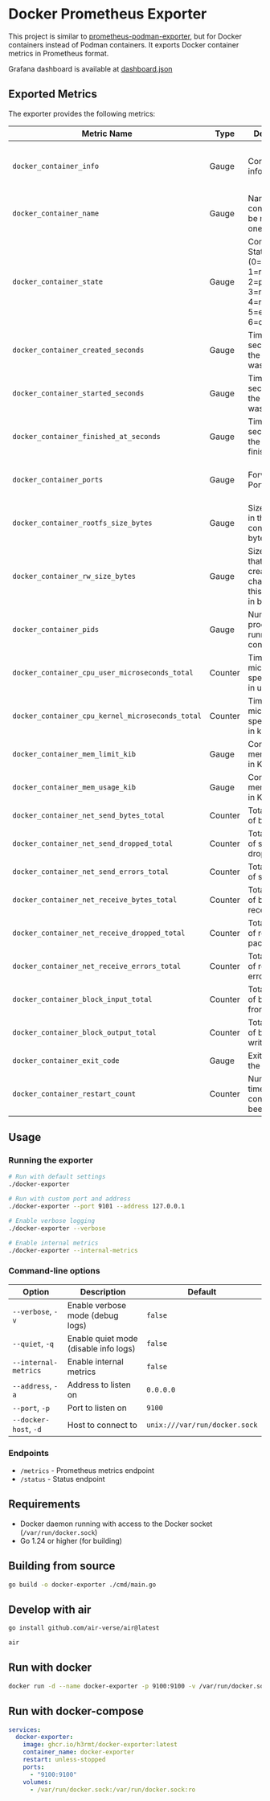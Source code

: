 # Docker Prometheus Exporter

This project is similar to [prometheus-podman-exporter](https://github.com/containers/prometheus-podman-exporter), but
for Docker containers instead of Podman containers. It exports Docker container metrics in Prometheus format.

Grafana dashboard is available at [dashboard.json](./dashboard.json)

## Exported Metrics

The exporter provides the following metrics:

| Metric Name                                      | Type    | Description                                                                                  | Labels                                                        |
|--------------------------------------------------|---------|----------------------------------------------------------------------------------------------|---------------------------------------------------------------|
| `docker_container_info`                          | Gauge   | Container information                                                                        | `container_id`, `name`, `image_id`, `command`, `network_mode` |
| `docker_container_name`                          | Gauge   | Name for the container (can be more than one)                                                | `container_id`, `name`                                        |
| `docker_container_state`                         | Gauge   | Container State (0=created, 1=running, 2=paused, 3=restarting, 4=removing, 5=exited, 6=dead) | `container_id`                                                |
| `docker_container_created_seconds`               | Gauge   | Timestamp in seconds when the container was created                                          | `container_id`                                                |
| `docker_container_started_seconds`               | Gauge   | Timestamp in seconds when the container was started                                          | `container_id`                                                |
| `docker_container_finished_at_seconds`           | Gauge   | Timestamp in seconds when the container finished                                             | `container_id`                                                |
| `docker_container_ports`                         | Gauge   | Forwarded Ports                                                                              | `container_id`, `public_port`, `private_port`, `ip`, `type`   |
| `docker_container_rootfs_size_bytes`             | Gauge   | Size of rootfs in this container in bytes                                                    | `container_id`                                                |
| `docker_container_rw_size_bytes`                 | Gauge   | Size of files that have been created or changed by this container in bytes                   | `container_id`                                                |
| `docker_container_pids`                          | Gauge   | Number of processes running in the container                                                 | `container_id`                                                |
| `docker_container_cpu_user_microseconds_total`   | Counter | Time (in microseconds) spent by tasks in user mode                                           | `container_id`                                                |
| `docker_container_cpu_kernel_microseconds_total` | Counter | Time (in microseconds) spent by tasks in kernel mode                                         | `container_id`                                                |
| `docker_container_mem_limit_kib`                 | Gauge   | Container memory limit in KiB                                                                | `container_id`                                                |
| `docker_container_mem_usage_kib`                 | Gauge   | Container memory usage in KiB                                                                | `container_id`                                                |
| `docker_container_net_send_bytes_total`          | Counter | Total number of bytes sent                                                                   | `container_id`                                                |
| `docker_container_net_send_dropped_total`        | Counter | Total number of send packet drop                                                             | `container_id`                                                |
| `docker_container_net_send_errors_total`         | Counter | Total number of send errors                                                                  | `container_id`                                                |
| `docker_container_net_receive_bytes_total`       | Counter | Total number of bytes received                                                               | `container_id`                                                |
| `docker_container_net_receive_dropped_total`     | Counter | Total number of receive packet drop                                                          | `container_id`                                                |
| `docker_container_net_receive_errors_total`      | Counter | Total number of receive errors                                                               | `container_id`                                                |
| `docker_container_block_input_total`             | Counter | Total number of bytes read from disk                                                         | `container_id`                                                |
| `docker_container_block_output_total`            | Counter | Total number of bytes written to disk                                                        | `container_id`                                                |
| `docker_container_exit_code`                     | Gauge   | Exit code of the container                                                                   | `container_id`                                                |
| `docker_container_restart_count`                 | Counter | Number of times the container has been restarted                                             | `container_id`                                                |

## Usage

### Running the exporter

```bash
# Run with default settings
./docker-exporter

# Run with custom port and address
./docker-exporter --port 9101 --address 127.0.0.1

# Enable verbose logging
./docker-exporter --verbose

# Enable internal metrics
./docker-exporter --internal-metrics
```

### Command-line options

| Option                | Description                           | Default                       |
|-----------------------|---------------------------------------|-------------------------------|
| `--verbose`, `-v`     | Enable verbose mode (debug logs)      | `false`                       |
| `--quiet`, `-q`       | Enable quiet mode (disable info logs) | `false`                       |
| `--internal-metrics`  | Enable internal metrics               | `false`                       |
| `--address`, `-a`     | Address to listen on                  | `0.0.0.0`                     |
| `--port`, `-p`        | Port to listen on                     | `9100`                        |
| `--docker-host`, `-d` | Host to connect to                    | `unix:///var/run/docker.sock` |

### Endpoints

- `/metrics` - Prometheus metrics endpoint
- `/status` - Status endpoint

## Requirements

- Docker daemon running with access to the Docker socket (`/var/run/docker.sock`)
- Go 1.24 or higher (for building)

## Building from source

```bash
go build -o docker-exporter ./cmd/main.go
```

## Develop with air

```bash
go install github.com/air-verse/air@latest

air
```

## Run with docker

```bash
docker run -d --name docker-exporter -p 9100:9100 -v /var/run/docker.sock:/var/run/docker.sock:ro ghcr.io/h3rmt/docker-exporter:latest -p 9100
```

## Run with docker-compose

```yaml
services:
  docker-exporter:
    image: ghcr.io/h3rmt/docker-exporter:latest
    container_name: docker-exporter
    restart: unless-stopped
    ports:
      - "9100:9100"
    volumes:
      - /var/run/docker.sock:/var/run/docker.sock:ro
```
